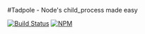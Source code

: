 #Tadpole - Node's child_process made easy

[![Build Status](https://travis-ci.org/bportnoy/tadpole.svg?branch=master)](https://travis-ci.org/bportnoy/tadpole)
[![NPM](https://nodei.co/npm/tadpole.png?downloads=true&stars=true)](https://nodei.co/npm/tadpole/)